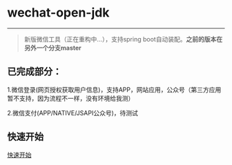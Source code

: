 # wechat-open-jdk

----------------------------
> 新版微信工具（正在重构中...），支持spring boot自动装配。**之前的版本在另外一个分支master**

## 已完成部分：

1.微信登录(网页授权获取用户信息)，支持APP，网站应用，公众号（第三方应用暂不支持，因为流程不一样，没有环境给我测）

2.微信支付(APP/NATIVE/JSAPI公众号)，待测试
## 快速开始

[快速开始](https://github.com/zeemood/wechat-open-sdk/wiki/Wechat-Open-SDK-%E5%BC%95%E8%A8%80)

